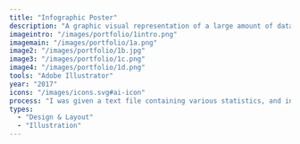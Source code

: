 ```yaml
---
title: "Infographic Poster"
description: "A graphic visual representation of a large amount of data, this poster presents a large amount of information quickly and clearly."
imageintro: "/images/portfolio/1intro.png"
imagemain: "/images/portfolio/1a.png"
image2: "/images/portfolio/1b.jpg"
image3: "/images/portfolio/1c.png"
image4: "/images/portfolio/1d.png"
tools: "Adobe Illustrator"
year: "2017"
icons: "/images/icons.svg#ai-icon"
process: "I was given a text file containing various statistics, and instructed to transform the data into an interesting poster."
types:
  - "Design & Layout"
  - "Illustration"
---
```

